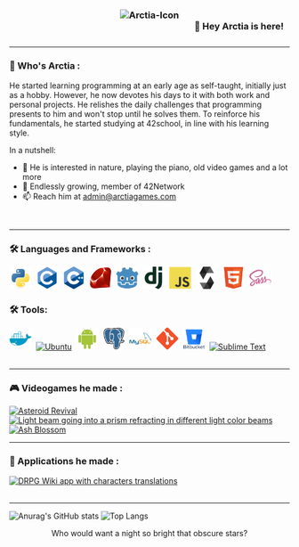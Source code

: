 
###  <div align="center" style="position: relative; text-align: center;"><img src="https://avatars.githubusercontent.com/u/8222563?s=96&v=4" title="Arctia-Icon"><div style="position:absolute; top: 50%; left: 50%; transform: translate(50%, 50%)">👋 Hey Arctia is here!</div></div>
<br>

---

### :monkey: Who's Arctia :
<div style="left:4px">He started learning programming at an early age as self-taught, initially just as a hobby. However, he now devotes his days to it with both work and personal projects. He relishes the daily challenges that programming presents to him and won't stop until he solves them. 
To reinforce his fundamentals, he started studying at 42school, in line with his learning style.</div>
<p></p>
In a nutshell:

- 👀 He is interested in nature, playing the piano, old video games and a lot more
- 🌱 Endlessly growing, member of 42Network
- 📫 Reach him at admin@arctiagames.com
<br>

---

### :hammer_and_wrench: Languages and Frameworks :
<div>
  <a href="https://www.python.org/" target="_blank"><img src="https://github.com/devicons/devicon/blob/master/icons/python/python-original.svg" title="Python" alt="Python" width="40" height="40"/></a>&nbsp;
  <a href="https://www.cprogramming.com/" target="_blank"><img src="https://github.com/devicons/devicon/blob/master/icons/c/c-original.svg" title="C" alt="C" width="40" height="40"/></a>&nbsp;
  <a href="https://www.cplusplus.com/" target="_blank"><img src="https://github.com/devicons/devicon/blob/master/icons/cplusplus/cplusplus-original.svg" title="C++" alt="C++" width="40" height="40"/></a>&nbsp;
  <a href="https://www.ruby-lang.org/" target="_blank"><img src="https://github.com/devicons/devicon/blob/master/icons/ruby/ruby-original.svg" title="Ruby" alt="Ruby" width="40" height="40"/></a>&nbsp;
  <a href="https://godotengine.org/" target="_blank"><img src="https://github.com/devicons/devicon/blob/master/icons/godot/godot-original.svg" title="Godot" alt="Godot" width="40" height="40"/></a>&nbsp;
  <a href="https://www.djangoproject.com/" target="_blank"><img src="https://github.com/devicons/devicon/blob/master/icons/django/django-plain.svg" title="Django" alt="Django" width="40" height="40"/></a>&nbsp;
  <a href="https://developer.mozilla.org/en-US/docs/Web/JavaScript" target="_blank"><img src="https://github.com/devicons/devicon/blob/master/icons/javascript/javascript-original.svg" title="JavaScript" alt="JavaScript" width="40" height="40"/></a>&nbsp;
  <a href="https://solidity.readthedocs.io/" target="_blank"><img src="https://github.com/devicons/devicon/blob/master/icons/solidity/solidity-original.svg" title="Solidity" alt="Solidity" width="40" height="40"/></a>&nbsp;
  <a href="https://www.w3.org/html/" target="_blank"><img src="https://github.com/devicons/devicon/blob/master/icons/html5/html5-original.svg" title="HTML5" alt="HTML" width="40" height="40"/></a>&nbsp;
  <a href="https://sass-lang.com/" target="_blank"><img src="https://github.com/devicons/devicon/blob/master/icons/sass/sass-original.svg" title="SASS" alt="SASS" width="40" height="40"/>
  </a>
</div>

### :hammer_and_wrench: Tools:
<div>
  <a href="https://www.docker.com/" target="_blank"><img src="https://github.com/devicons/devicon/blob/master/icons/docker/docker-plain.svg" title="Docker" alt="Docker" width="40" height="40"/></a>&nbsp;
  <a href="https://ubuntu.com/" target="_blank"><img src="https://img.icons8.com/color/512/ubuntu.png" title="Ubuntu" alt="Ubuntu" width="40" height="40"/></a>&nbsp;
  <a href="https://developer.android.com/" target="_blank"><img src="https://github.com/devicons/devicon/blob/master/icons/android/android-original.svg" title="Android" alt="Android" width="40" height="40"/></a>&nbsp;
  <a href="https://www.postgresql.org/" target="_blank"><img src="https://github.com/devicons/devicon/blob/master/icons/postgresql/postgresql-original.svg" title="Postgresql" alt="Postgresql" width="40" height="40"/></a>&nbsp;
  <a href="https://www.mysql.com/" target="_blank"><img src="https://github.com/devicons/devicon/blob/master/icons/mysql/mysql-original-wordmark.svg" title="MySQL" alt="MySQL" width="40" height="40"/></a>&nbsp;
  <a href="https://git-scm.com/" target="_blank"><img src="https://github.com/devicons/devicon/blob/master/icons/git/git-original.svg" title="Git" alt="Git" width="40" height="40"/></a>&nbsp;
  <a href="https://bitbucket.org/product/" target="_blank"><img src="https://github.com/devicons/devicon/blob/master/icons/bitbucket/bitbucket-original-wordmark.svg" title="Bitbucket" alt="Bitbucket" width="40" height="40"/></a>&nbsp;
  <a href="https://www.sublimetext.com/" target="_blank"><img src="https://upload.wikimedia.org/wikipedia/en/d/d2/Sublime_Text_3_logo.png" title="Sublime Text" alt="Sublime Text" width="40" height="40"/>
  </a>
</div>
<br>

---

### 🎮 Videogames he made :
<div style="display: flex-inline; margin:auto;">
  <a href="https://play.google.com/store/apps/details?id=org.pecoroscompany.ast&hl=en&gl=GL" target="_blank"><img src="https://play-lh.googleusercontent.com/uj5PqkT0ytMzkDRySgzFdg38R4Ng_M1pbd7d2rKJP4E-C58O_jhhLj1i8EUTBxR2j7Y=w240-h480" title="Asteroid Revival" alt="Asteroid Revival" width="80", height="80"/></a>&nbsp;&nbsp;&nbsp;
  <a href="https://arctia.itch.io/circuit-breakers" target="_blank"><img src="https://i.imgur.com/YAvFNIa.png" title="Circuit Breakers" alt="Light beam going into a prism refracting in different light color beams" width="80", height="80"/></a></div>
  <a href="https://spaghettistudioroma.itch.io/ash-blossom" target="_blank"><img src="https://i.imgur.com/8zi3hji.gif" title="Ash Blossom" alt="Ash Blossom" width="80", height="80"/></a></div>
<br>

---

### 📱 Applications he made :
<div><a href="https://arctia.itch.io/drpgwiki"><img src="https://img.itch.zone/aW1nLzExMzk3NjczLnBuZw==/original/5NY6QP.png" title="DRPGWikiApp" alt="DRPG Wiki app with characters translations" width="80", height="80"/></a></div>
<br>

---

<div align="left" style"display:box">
  
![Anurag's GitHub stats](https://github-readme-stats.vercel.app/api?username=arctia&count_private=true&show_icons=true&theme=transparent)
![Top Langs](https://github-readme-stats.vercel.app/api/top-langs/?username=arctia&count_private=true&layout=compact&theme=transparent) 
</div>

<div style="text-align:center">Who would want a night so bright that obscure stars?</div>

<br>
